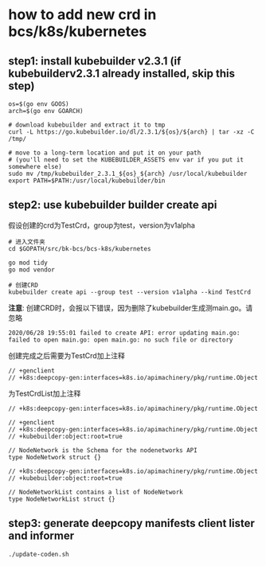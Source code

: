# how to add new crd in bcs/k8s/kubernetes

## step1: install kubebuilder v2.3.1 (if kubebuilderv2.3.1 already installed, skip this step)

```shell
os=$(go env GOOS)
arch=$(go env GOARCH)

# download kubebuilder and extract it to tmp
curl -L https://go.kubebuilder.io/dl/2.3.1/${os}/${arch} | tar -xz -C /tmp/

# move to a long-term location and put it on your path
# (you'll need to set the KUBEBUILDER_ASSETS env var if you put it somewhere else)
sudo mv /tmp/kubebuilder_2.3.1_${os}_${arch} /usr/local/kubebuilder
export PATH=$PATH:/usr/local/kubebuilder/bin
```

## step2: use kubebuilder builder create api

假设创建的crd为TestCrd，group为test，version为v1alpha

```shell
# 进入文件夹
cd $GOPATH/src/bk-bcs/bcs-k8s/kubernetes

go mod tidy
go mod vendor

# 创建CRD
kubebuilder create api --group test --version v1alpha --kind TestCrd
```

**注意**: 创建CRD时，会报以下错误，因为删除了kubebuilder生成测main.go。请忽略

```shell
2020/06/28 19:55:01 failed to create API: error updating main.go: failed to open main.go: open main.go: no such file or directory
```

创建完成之后需要为TestCrd加上注释

```golang
// +genclient
// +k8s:deepcopy-gen:interfaces=k8s.io/apimachinery/pkg/runtime.Object
```

为TestCrdList加上注释

```golang
// +k8s:deepcopy-gen:interfaces=k8s.io/apimachinery/pkg/runtime.Object
```

```golang
// +genclient
// +k8s:deepcopy-gen:interfaces=k8s.io/apimachinery/pkg/runtime.Object
// +kubebuilder:object:root=true

// NodeNetwork is the Schema for the nodenetworks API
type NodeNetwork struct {}

// +k8s:deepcopy-gen:interfaces=k8s.io/apimachinery/pkg/runtime.Object
// +kubebuilder:object:root=true

// NodeNetworkList contains a list of NodeNetwork
type NodeNetworkList struct {}
```

## step3: generate deepcopy manifests client lister and informer

```shell
./update-coden.sh
```
